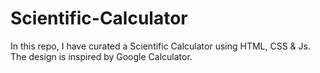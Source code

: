 # Scientific-Calculator
In this repo, I have curated a Scientific Calculator using HTML, CSS &amp; Js. The design is inspired by Google Calculator.
